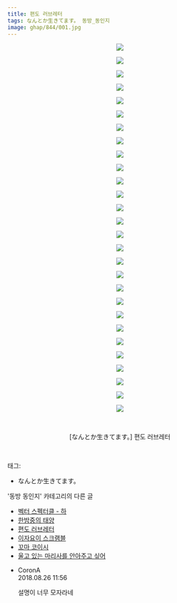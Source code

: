 ```yaml
---
title: 편도 러브레터
tags: なんとか生きてます。 동방_동인지
image: ghap/844/001.jpg
---
```

<div class="article">
<p style="text-align: center; clear: none; float: none;"><img src="{{ site.nasurl }}/ghap/844/001.jpg"/></p>
<p style="text-align: center; clear: none; float: none;"><img src="{{ site.nasurl }}/ghap/844/002.jpg"/></p>
<p style="text-align: center; clear: none; float: none;"><img src="{{ site.nasurl }}/ghap/844/003.jpg"/></p>
<p style="text-align: center; clear: none; float: none;"><img src="{{ site.nasurl }}/ghap/844/004.jpg"/></p>
<p style="text-align: center; clear: none; float: none;"><img src="{{ site.nasurl }}/ghap/844/005.jpg"/></p>
<p style="text-align: center; clear: none; float: none;"><img src="{{ site.nasurl }}/ghap/844/006.jpg"/></p>
<p style="text-align: center; clear: none; float: none;"><img src="{{ site.nasurl }}/ghap/844/007.jpg"/></p>
<p style="text-align: center; clear: none; float: none;"><img src="{{ site.nasurl }}/ghap/844/008.jpg"/></p>
<p style="text-align: center; clear: none; float: none;"><img src="{{ site.nasurl }}/ghap/844/009.jpg"/></p>
<p style="text-align: center; clear: none; float: none;"><img src="{{ site.nasurl }}/ghap/844/010.jpg"/></p>
<p style="text-align: center; clear: none; float: none;"><img src="{{ site.nasurl }}/ghap/844/011.jpg"/></p>
<p style="text-align: center; clear: none; float: none;"><img src="{{ site.nasurl }}/ghap/844/012.jpg"/></p>
<p style="text-align: center; clear: none; float: none;"><img src="{{ site.nasurl }}/ghap/844/013.jpg"/></p>
<p style="text-align: center; clear: none; float: none;"><img src="{{ site.nasurl }}/ghap/844/014.jpg"/></p>
<p style="text-align: center; clear: none; float: none;"><img src="{{ site.nasurl }}/ghap/844/015.jpg"/></p>
<p style="text-align: center; clear: none; float: none;"><img src="{{ site.nasurl }}/ghap/844/016.jpg"/></p>
<p style="text-align: center; clear: none; float: none;"><img src="{{ site.nasurl }}/ghap/844/017.jpg"/></p>
<p style="text-align: center; clear: none; float: none;"><img src="{{ site.nasurl }}/ghap/844/018.jpg"/></p>
<p style="text-align: center; clear: none; float: none;"><img src="{{ site.nasurl }}/ghap/844/019.jpg"/></p>
<p style="text-align: center; clear: none; float: none;"><img src="{{ site.nasurl }}/ghap/844/020.jpg"/></p>
<p style="text-align: center; clear: none; float: none;"><img src="{{ site.nasurl }}/ghap/844/021.jpg"/></p>
<p style="text-align: center; clear: none; float: none;"><img src="{{ site.nasurl }}/ghap/844/022.jpg"/></p>
<p style="text-align: center; clear: none; float: none;"><img src="{{ site.nasurl }}/ghap/844/023.jpg"/></p>
<p style="text-align: center; clear: none; float: none;"><img src="{{ site.nasurl }}/ghap/844/024.jpg"/></p>
<p style="text-align: center; clear: none; float: none;"><img src="{{ site.nasurl }}/ghap/844/025.jpg"/></p>
<p style="text-align: center; clear: none; float: none;"><img src="{{ site.nasurl }}/ghap/844/026.jpg"/></p>
<p style="text-align: center; clear: none; float: none;"><img src="{{ site.nasurl }}/ghap/844/027.jpg"/></p>
<p style="text-align: center; clear: none; float: none;"><img src="{{ site.nasurl }}/ghap/844/028.jpg"/></p>
<p style="text-align: center; clear: none; float: none;"><br/></p>
<p style="text-align: center; clear: none; float: none;">[なんとか生きてます。] 편도 러브레터</p>
<p><br/></p>
</div><div class="tagTrail">
<p>태그: </p>
<ul>
<li>なんとか生きてます。</li>
</ul>
</div><div class="another">
<p>'동방 동인지' 카테고리의 다른 글</p>
<ul>
<li><a href="/2016-07-14-ghap_846">벡터 스펙터클 - 하</a></li>
<li><a href="/2016-07-14-ghap_845">한밤중의 태양</a></li>
<li><a href="/2016-07-14-ghap_844">편도 러브레터</a></li>
<li><a href="/2016-07-14-ghap_843">이자요이 스크램블</a></li>
<li><a href="/2016-07-14-ghap_842">꼬마 코이시</a></li>
<li><a href="/2016-07-14-ghap_841">울고 있는 마리사를 안아주고 싶어</a></li>
</ul>
</div><div class="cb_module cb_fluid">
<div class="cb_wrt cb_profile">
<div class="comment">
<ul>
<li class="cb_thumb_off" id="comment15317890">
<div class="cb_comment_area">
<div class="cb_info_area">
<div class="cb_section">
<span class="cb_nick_name">CoronA</span>
</div>
<div class="cb_section">
<span class="cb_date">2018.08.26 11:56 </span>
</div>
</div>
<div class="cb_dsc_comment">
<p class="cb_dsc">
											설명이 너무 모자라네
										</p>
</div>
</div></li>
</ul>
</div>
</div><!-- commentList close -->
</div>